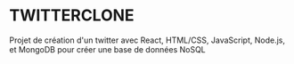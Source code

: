 # TWITTERCLONE


Projet de création d'un twitter avec React, HTML/CSS, JavaScript, Node.js, et MongoDB pour créer une base de données NoSQL
